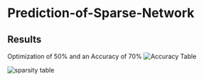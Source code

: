# Prediction-of-Sparse-Network

## Results

Optimization of 50% and an Accuracy of 70%
![Accuracy Table](https://github.com/user-attachments/assets/755a9b9e-d852-4b87-96b5-64b0e13f2501)

![sparsity table](https://github.com/user-attachments/assets/d33b1522-8d84-4274-886c-75ff0aa03c4f)

